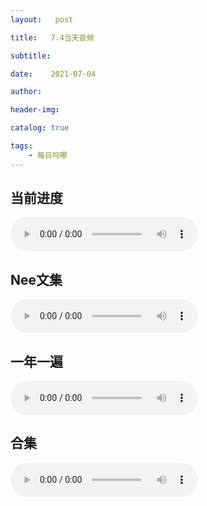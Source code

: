 ```yaml
---
layout:   post

title:   7.4当天音频

subtitle:  

date:    2021-07-04

author:   

header-img: 

catalog: true

tags:
    - 每日吗哪
---
```




## 当前进度

<p>
    <audio controls="">
    <source src="\music\当前进度\21-07-04-书七及注.mp3" type="audio/mpeg">书七及注
    </audio>
</p>




## Nee文集

<p>
    <audio controls="">
    <source src="\music\Nee文集\21-07-04-文 · 正常的基督徒生活 第十章（下）.mp3" type="audio/mpeg">正常的基督徒生活 第十章（下）
    </audio>
</p>




## 一年一遍

<p>
    <audio controls="">
    <source src="\music\一年一遍\21-07-04-一年一遍6月30日.mp3" type="audio/mpeg">一年一遍7月4日
    </audio>
</p>




## 合集

<p>
    <audio controls="">
    <source src="\music\合辑\2021-07-04-合集.mp3" type="audio/mpeg">7.4日合集
    </audio>
</p>

